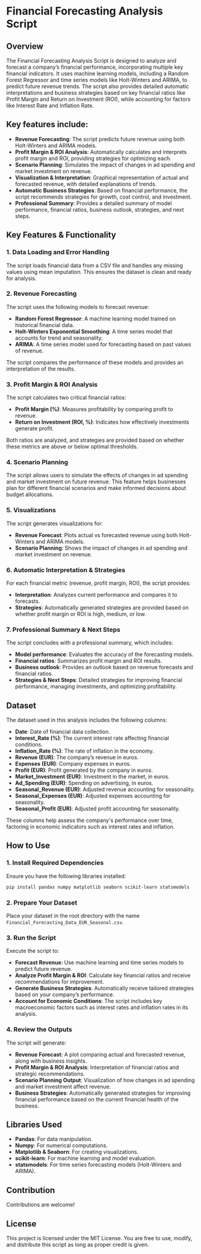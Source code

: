 
# Financial Forecasting Analysis Script

## Overview

The Financial Forecasting Analysis Script is designed to analyze and forecast a company’s financial performance, incorporating multiple key financial indicators. It uses machine learning models, including a Random Forest Regressor and time series models like Holt-Winters and ARIMA, to predict future revenue trends. The script also provides detailed automatic interpretations and business strategies based on key financial ratios like Profit Margin and Return on Investment (ROI), while accounting for factors like Interest Rate and Inflation Rate.

## Key features include:

- **Revenue Forecasting**: The script predicts future revenue using both Holt-Winters and ARIMA models.
- **Profit Margin & ROI Analysis**: Automatically calculates and interprets profit margin and ROI, providing strategies for optimizing each.
- **Scenario Planning**: Simulates the impact of changes in ad spending and market investment on revenue.
- **Visualization & Interpretation**: Graphical representation of actual and forecasted revenue, with detailed explanations of trends.
- **Automatic Business Strategies**: Based on financial performance, the script recommends strategies for growth, cost control, and investment.
- **Professional Summary**: Provides a detailed summary of model performance, financial ratios, business outlook, strategies, and next steps.

## Key Features & Functionality

### 1. Data Loading and Error Handling

The script loads financial data from a CSV file and handles any missing values using mean imputation. This ensures the dataset is clean and ready for analysis.

### 2. Revenue Forecasting

The script uses the following models to forecast revenue:
- **Random Forest Regressor**: A machine learning model trained on historical financial data.
- **Holt-Winters Exponential Smoothing**: A time series model that accounts for trend and seasonality.
- **ARIMA**: A time series model used for forecasting based on past values of revenue.

The script compares the performance of these models and provides an interpretation of the results.

### 3. Profit Margin & ROI Analysis

The script calculates two critical financial ratios:
- **Profit Margin (%)**: Measures profitability by comparing profit to revenue.
- **Return on Investment (ROI, %)**: Indicates how effectively investments generate profit.

Both ratios are analyzed, and strategies are provided based on whether these metrics are above or below optimal thresholds.

### 4. Scenario Planning

The script allows users to simulate the effects of changes in ad spending and market investment on future revenue. This feature helps businesses plan for different financial scenarios and make informed decisions about budget allocations.

### 5. Visualizations

The script generates visualizations for:
- **Revenue Forecast**: Plots actual vs forecasted revenue using both Holt-Winters and ARIMA models.
- **Scenario Planning**: Shows the impact of changes in ad spending and market investment on revenue.

### 6. Automatic Interpretation & Strategies

For each financial metric (revenue, profit margin, ROI), the script provides:
- **Interpretation**: Analyzes current performance and compares it to forecasts.
- **Strategies**: Automatically generated strategies are provided based on whether profit margin or ROI is high, medium, or low.

### 7. Professional Summary & Next Steps

The script concludes with a professional summary, which includes:
- **Model performance**: Evaluates the accuracy of the forecasting models.
- **Financial ratios**: Summarizes profit margin and ROI results.
- **Business outlook**: Provides an outlook based on revenue forecasts and financial ratios.
- **Strategies & Next Steps**: Detailed strategies for improving financial performance, managing investments, and optimizing profitability.

## Dataset

The dataset used in this analysis includes the following columns:
- **Date**: Date of financial data collection.
- **Interest_Rate (%)**: The current interest rate affecting financial conditions.
- **Inflation_Rate (%)**: The rate of inflation in the economy.
- **Revenue (EUR)**: The company’s revenue in euros.
- **Expenses (EUR)**: Company expenses in euros.
- **Profit (EUR)**: Profit generated by the company in euros.
- **Market_Investment (EUR)**: Investment in the market, in euros.
- **Ad_Spending (EUR)**: Spending on advertising, in euros.
- **Seasonal_Revenue (EUR)**: Adjusted revenue accounting for seasonality.
- **Seasonal_Expenses (EUR)**: Adjusted expenses accounting for seasonality.
- **Seasonal_Profit (EUR)**: Adjusted profit accounting for seasonality.

These columns help assess the company's performance over time, factoring in economic indicators such as interest rates and inflation.

## How to Use

### 1. Install Required Dependencies

Ensure you have the following libraries installed:

```bash
pip install pandas numpy matplotlib seaborn scikit-learn statsmodels
```

### 2. Prepare Your Dataset

Place your dataset in the root directory with the name `Financial_Forecasting_Data_EUR_Seasonal.csv`.

### 3. Run the Script

Execute the script to:
- **Forecast Revenue**: Use machine learning and time series models to predict future revenue.
- **Analyze Profit Margin & ROI**: Calculate key financial ratios and receive recommendations for improvement.
- **Generate Business Strategies**: Automatically receive tailored strategies based on your company’s performance.
- **Account for Economic Conditions**: The script includes key macroeconomic factors such as interest rates and inflation rates in its analysis.

### 4. Review the Outputs

The script will generate:
- **Revenue Forecast**: A plot comparing actual and forecasted revenue, along with business insights.
- **Profit Margin & ROI Analysis**: Interpretation of financial ratios and strategic recommendations.
- **Scenario Planning Output**: Visualization of how changes in ad spending and market investment affect revenue.
- **Business Strategies**: Automatically generated strategies for improving financial performance based on the current financial health of the business.

## Libraries Used

- **Pandas**: For data manipulation.
- **Numpy**: For numerical computations.
- **Matplotlib & Seaborn**: For creating visualizations.
- **scikit-learn**: For machine learning and model evaluation.
- **statsmodels**: For time series forecasting models (Holt-Winters and ARIMA).

## Contribution

Contributions are welcome! 

## License

This project is licensed under the MIT License. You are free to use, modify, and distribute this script as long as proper credit is given.
